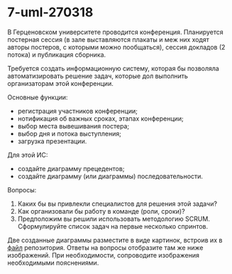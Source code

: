 # 7-uml-270318

В Герценовском университете проводится конференция. Планируется постерная сессия (в зале выставляются плакаты и меж них ходят авторы постеров, с которыми можно пообщаться), сессия докладов (2 потока) и публикация сборника.

Требуется создать информационную систему, которая бы позволяла автоматизировать решение задач, которые дол выполнить организаторам этой конференции. 

Основные функции:

* регистрация участников конференции;
* нотификация об важных сроках, этапах конференции;
* выбор места вывешивания постера;
* выбор дня и потока выступления;
* загрузка презентации.

Для этой ИС: 

* создайте диаграмму прецедентов;
* создайте диаграмму (или диаграммы) последовательности.

Вопросы:

1. Каких бы вы привлекли специалистов для решения этой задачи?
1. Как организовали бы работу в команде (роли, сроки)?
1. Предположим вы решили использовать методологию SCRUM. Сформулируйте список задач на первые несколько спринтов.

Две созданные диаграммы разместите в виде картинок, встроив их в [файл](ANSWER.md) репозитория. Ответы на вопросы отобразите там же ниже изображений. При необходимости, сопроводите изображения необходимыми пояснениями.
